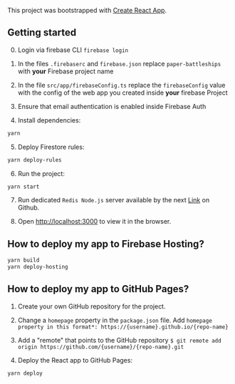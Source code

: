 This project was bootstrapped with [Create React App](https://github.com/facebook/create-react-app).

## Getting started

0. Login via firebase CLI `firebase login`

1. In the files `.firebaserc` and `firebase.json` replace `paper-battleships` with **your** Firebase project name

2. In the file `src/app/firebaseConfig.ts` replace the `firebaseConfig` value with the config of the web app you created inside **your** firebase Project

3. Ensure that email authentication is enabled inside Firebase Auth

4. Install dependencies:

```sh
yarn
```

5. Deploy Firestore rules:

```sh
yarn deploy-rules
```

6. Run the project:

```sh
yarn start
```

7. Run dedicated `Redis Node.js` server available by the next [Link](http://localhost:3000) on Github.

8. Open [http://localhost:3000](http://localhost:3000) to view it in the browser.

## How to deploy my app to Firebase Hosting?

```sh
yarn build
yarn deploy-hosting
```

## How to deploy my app to GitHub Pages?

1. Create your own GitHub repository for the project.

2. Change a `homepage` property in the `package.json` file. Add `homepage` `property in this format*: https://{username}.github.io/{repo-name}`

3. Add a "remote" that points to the GitHub repository `$ git remote add origin https://github.com/{username}/{repo-name}.git`

4. Deploy the React app to GitHub Pages:

```sh
yarn deploy
```
